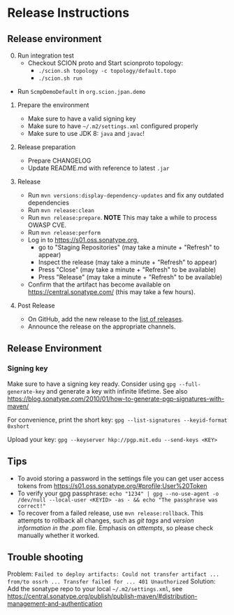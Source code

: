 # Release Instructions

## Release environment

0) Run integration test
   - Checkout SCION proto and Start scionproto topology:
     - `./scion.sh topology -c topology/default.topo`
     - `./scion.sh run`
  - Run `ScmpDemoDefault` in `org.scion.jpan.demo`

1) Prepare the environment
    - Make sure to have a valid signing key
    - Make sure to have `~/.m2/settings.xml` configured properly
    - Make sure to use JDK 8: `java` and `javac`!

2) Release preparation
    - Prepare CHANGELOG
    - Update README.md with reference to latest `.jar`

3) Release
    - Run `mvn versions:display-dependency-updates` and fix any outdated dependencies
    - Run `mvn release:clean`
    - Run `mvn release:prepare`. **NOTE** This may take a while to process OWASP CVE.
    - Run `mvn release:perform`
    - Log in to https://s01.oss.sonatype.org,
        - go to "Staging Repositories" (may take a minute + "Refresh" to appear)
        - Inspect the release (may take a minute + "Refresh" to appear)
        - Press "Close" (may take a minute + "Refresh" to be available)
        - Press "Release" (may take a minute + "Refresh" to be available)
    - Confirm that the artifact has become available on https://central.sonatype.com/
      (this may take a few hours).

4) Post Release
    - On GitHub, add the new release to the
      [list of releases](https://github.com/scionproto-contrib/jpan/releases).
    - Announce the release on the appropriate channels.

## Release Environment

### Signing key

Make sure to have a signing key ready.
Consider using `gpg --full-generate-key` and generate a key with infinite lifetime.
See also https://blog.sonatype.com/2010/01/how-to-generate-pgp-signatures-with-maven/

For convenience, print the short key: `gpg --list-signatures --keyid-format 0xshort`

Upload your key:
`gpg --keyserver hkp://pgp.mit.edu --send-keys <KEY>`

## Tips

- To avoid storing a password in the settings file you can get user access tokens
  from https://s01.oss.sonatype.org/#profile;User%20Token
- To verify your gpg passphrase:
  `echo "1234" | gpg --no-use-agent -o /dev/null --local-user <KEYID> -as - && echo "The passphrase was correct!"`
- To recover from a failed release, use `mvn release:rollback`. This attempts to rollback all
  changes, such as *git tags* and *version information in the .pom* file. Emphasis on *attempts*,
  so please check manually whether it worked.

## Trouble shooting

Problem:
`Failed to deploy artifacts: Could not transfer artifact ... from/to ossrh ... Transfer failed for ... 401 Unauthorized`
Solution: Add the sonatype repo to your local `~/.m2/settings.xml`,
see https://central.sonatype.org/publish/publish-maven/#distribution-management-and-authentication



